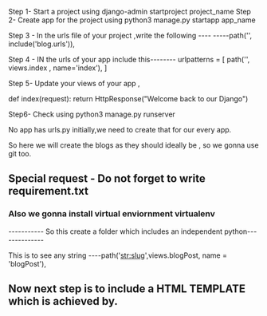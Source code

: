 <!-- Do not foget to pip install -r requirement.txt -->

Step 1- Start a project using django-admin startproject project_name
Step 2- Create app for the project using python3 manage.py startapp app_name

Step 3 - In the urls file of your project ,write the following ----
    -----path('', include('blog.urls')),

Step 4 - IN the urls of your app include this--------
urlpatterns = [
    path('', views.index , name='index'),
]

Step 5- Update your views of your app ,

def index(request):
    return HttpResponse("Welcome back to our Django")

Step6- Check using python3 manage.py runserver


No app has urls.py initially,we need to create that for our every app.


So here we will create the blogs as they should ideally be , so we gonna use git too.

## Special request - Do not forget to write requirement.txt

###  Also we gonna install virtual enviornment virtualenv
----------- So this create a folder which includes an independent python--------------

This is to see any string ----path('<str:slug>',views.blogPost, name = 'blogPost'),

## Now next step is to include a HTML TEMPLATE which is achieved by.
